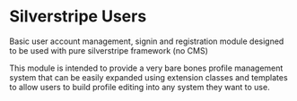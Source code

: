 Silverstripe Users
==================

Basic user account management, signin and registration module designed
to be used with pure silverstripe framework (no CMS)

This module is intended to provide a very bare bones profile management
system that can be easily expanded using extension classes and templates
to allow users to build profile editing into any system they want to
use.
